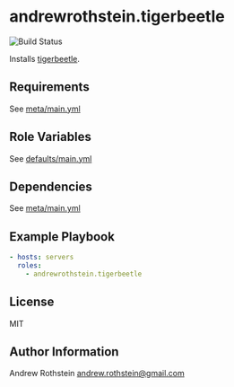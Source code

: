 andrewrothstein.tigerbeetle
===========================
![Build Status](https://github.com/andrewrothstein/tigerbeetle/actions/workflows/build.yml/badge.svg)

Installs [tigerbeetle](https://tigerbeetle.com/).

Requirements
------------

See [meta/main.yml](meta/main.yml)

Role Variables
--------------

See [defaults/main.yml](defaults/main.yml)

Dependencies
------------

See [meta/main.yml](meta/main.yml)

Example Playbook
----------------

```yml
- hosts: servers
  roles:
    - andrewrothstein.tigerbeetle
```

License
-------

MIT

Author Information
------------------

Andrew Rothstein <andrew.rothstein@gmail.com>
